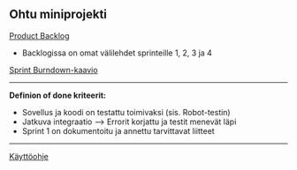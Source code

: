 ## Ohtu miniprojekti

[Product Backlog](https://github.com/users/t0ffe/projects/4)
- Backlogissa on omat välilehdet sprinteille 1, 2, 3 ja 4 

[Sprint Burndown-kaavio](https://helsinkifi-my.sharepoint.com/:x:/g/personal/heiditap_ad_helsinki_fi/EUMaJ_EyNzlHsF8YF2-GRy0BcuEWb80uTR7sX-S73VQMdg?e=gzjrYy)

---

**Definion of done kriteerit:**
- Sovellus ja koodi on testattu toimivaksi (sis. Robot-testin)
- Jatkuva integraatio --> Errorit korjattu ja testit menevät läpi
- Sprint 1 on dokumentoitu ja annettu tarvittavat liitteet

---

[Käyttöohje](dokumentaatio/kayttoohje.md)
